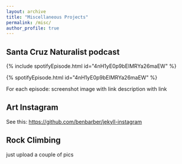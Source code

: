 ```yaml
---
layout: archive
title: "Miscellaneous Projects"
permalink: /misc/
author_profile: true
---
```


## Santa Cruz Naturalist podcast

{% include spotifyEpisode.html id="4nH1yE0p9bElMRYa26maEW" %}

{% spotifyEpisode.html id="4nH1yE0p9bElMRYa26maEW" %}




For each episode:
screenshot image with link
description with link

## Art Instagram

See this:  https://github.com/benbarber/jekyll-instagram

## Rock Climbing

just upload a couple of pics
